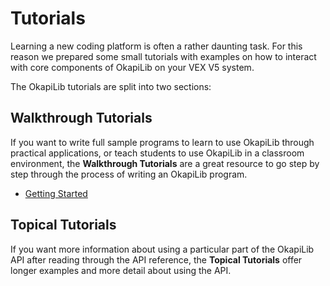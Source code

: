 # Tutorials

Learning a new coding platform is often a rather daunting task. For this
reason we prepared some small tutorials with examples on how to interact
with core components of OkapiLib on your VEX V5 system.

The OkapiLib tutorials are split into two sections:

## Walkthrough Tutorials

If you want to write full sample programs to learn to use OkapiLib through
practical applications, or teach students to use OkapiLib in a classroom
environment, the **Walkthrough Tutorials** are a great resource to go step by
step through the process of writing an OkapiLib program.

 - [Getting Started](docs/tutorials/walkthrough/gettingStarted.md)

## Topical Tutorials

If you want more information about using a particular part of the OkapiLib API
after reading through the API reference, the **Topical Tutorials** offer longer
examples and more detail about using the API.
